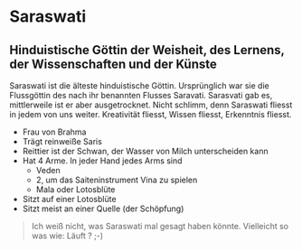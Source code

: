 # Saraswati

## Hinduistische Göttin der Weisheit, des Lernens, der Wissenschaften und der Künste


Saraswati ist die älteste hinduistische Göttin. Ursprünglich war sie die Flussgöttin des nach ihr benannten Flusses Saravati.
Sarasvati gab es, mittlerweile ist er aber ausgetrocknet. Nicht schlimm, denn Saraswati fliesst in jedem von uns weiter. 
Kreativität fliesst, Wissen fliesst, Erkenntnis fliesst.


* Frau von Brahma
* Trägt reinweiße Saris
* Reittier ist der Schwan, der Wasser von Milch unterscheiden kann
* Hat 4 Arme. In jeder Hand jedes Arms sind
  * Veden
  * 2, um das Saiteninstrument Vina zu spielen
  * Mala oder Lotosblüte
* Sitzt auf einer Lotosblüte
* Sitzt meist an einer Quelle (der Schöpfung)



> Ich weiß nicht, was Saraswati mal gesagt haben könnte. 
> Vielleicht so was wie: Läuft
> ?
> ;-)
